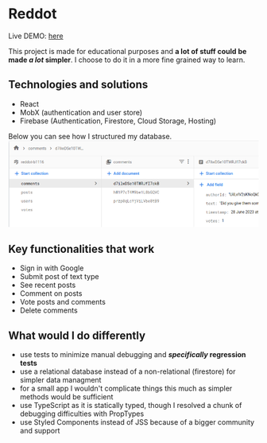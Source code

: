 # Reddot

Live DEMO: [here](https://reddot-b1116.web.app/)

This project is made for educational purposes and **a lot of stuff could be made _a lot_ simpler**. I choose to do it in a more fine grained way to learn.

## Technologies and solutions

- React
- MobX (authentication and user store)
- Firebase (Authentication, Firestore, Cloud Storage, Hosting)

Below you can see how I structured my database.
![Firestore database](image.png)

## Key functionalities that work

- Sign in with Google
- Submit post of text type
- See recent posts
- Comment on posts
- Vote posts and comments
- Delete comments

## What would I do differently

- use tests to minimize manual debugging and **_specifically_ regression tests**
- use a relational database instead of a non-relational (firestore) for simpler data managment
- for a small app I wouldn't complicate things this much as simpler methods would be sufficient
- use TypeScript as it is statically typed, though I resolved a chunk of debugging difficulties with PropTypes
- use Styled Components instead of JSS because of a bigger community and support
